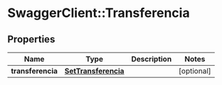 # SwaggerClient::Transferencia

## Properties
Name | Type | Description | Notes
------------ | ------------- | ------------- | -------------
**transferencia** | [**SetTransferencia**](SetTransferencia.md) |  | [optional] 


